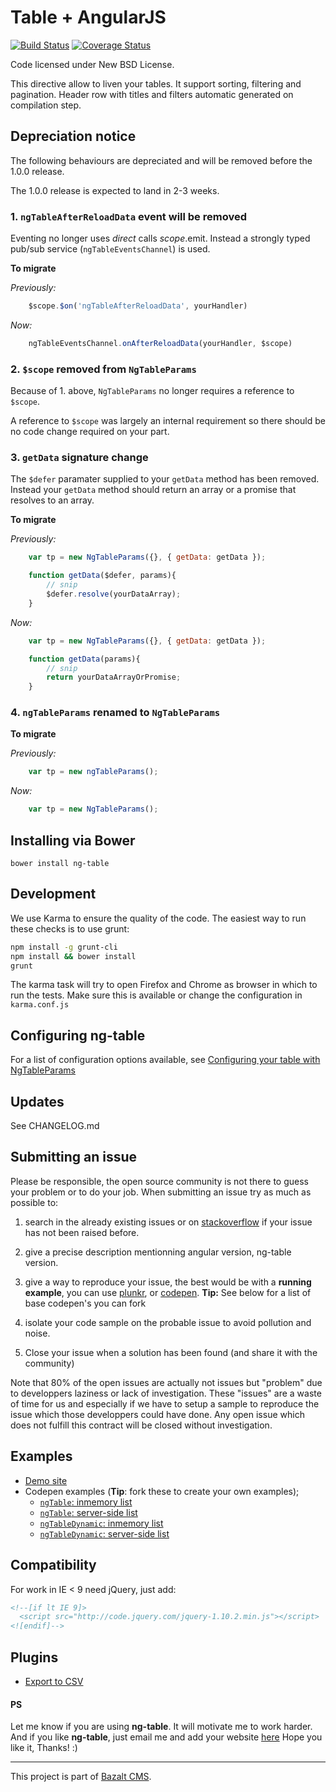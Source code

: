 Table + AngularJS
=================
[![Build Status](https://travis-ci.org/esvit/ng-table.svg)](https://travis-ci.org/esvit/ng-table) [![Coverage Status](https://coveralls.io/repos/esvit/ng-table/badge.png)](https://coveralls.io/r/esvit/ng-table)

Code licensed under New BSD License.

This directive allow to liven your tables. It support sorting, filtering and pagination.
Header row with titles and filters automatic generated on compilation step.

## Depreciation notice

The following behaviours are depreciated and will be removed before the 1.0.0 release.

The 1.0.0 release is expected to land in 2-3 weeks.

### 1. `ngTableAfterReloadData` event will be removed

Eventing no longer uses *direct* calls $scope.$emit. Instead a strongly typed pub/sub service (`ngTableEventsChannel`) is used.

**To migrate**

*Previously:*

```js
    $scope.$on('ngTableAfterReloadData', yourHandler)
```

*Now:*

```js
    ngTableEventsChannel.onAfterReloadData(yourHandler, $scope)
```

### 2. `$scope` removed from `NgTableParams`

Because of 1. above, `NgTableParams` no longer requires a reference to `$scope`.

A reference to `$scope` was largely an internal requirement so there should be no code change required on your part.

### 3. `getData` signature change

The `$defer` paramater supplied to your `getData` method has been removed. Instead your `getData` method should return an array or a promise that resolves to an array.

**To migrate**

*Previously:*

```js
    var tp = new NgTableParams({}, { getData: getData });

    function getData($defer, params){
        // snip
        $defer.resolve(yourDataArray);
    }
```

*Now:*

```js
    var tp = new NgTableParams({}, { getData: getData });

    function getData(params){
        // snip
        return yourDataArrayOrPromise;
    }
```

### 4. `ngTableParams` renamed to `NgTableParams`

**To migrate**

*Previously:*

```js
    var tp = new ngTableParams();
```

*Now:*

```js
    var tp = new NgTableParams();
```


## Installing via Bower
```
bower install ng-table
```

## Development
We use Karma to ensure the quality of the code. The easiest way to run these checks is to use grunt:

```sh
npm install -g grunt-cli
npm install && bower install
grunt
```

The karma task will try to open Firefox and Chrome as browser in which to run the tests. Make sure this is available or change the configuration in `karma.conf.js`


## Configuring ng-table
For a list of configuration options available, see [Configuring your table with NgTableParams](https://github.com/esvit/ng-table/wiki/Configuring-your-table-with-ngTableParams)


## Updates

See CHANGELOG.md

## Submitting an issue

Please be responsible, the open source community is not there to guess your problem or to do your job. When submitting an issue try as much as possible to:

1. search in the already existing issues or on [stackoverflow](http://stackoverflow.com/questions/tagged/ngtable?sort=newest&pageSize=30) if your issue has not been raised before.

2. give a precise description mentionning angular version, ng-table version.

3. give a way to reproduce your issue, the best would be with a <strong>running example</strong>, you can use [plunkr](http://plnkr.co/), or [codepen](http://codepen.io/). **Tip:** See below for a list of base codepen's you can fork

4. isolate your code sample on the probable issue to avoid pollution and noise.

5. Close your issue when a solution has been found (and share it with the community)

Note that 80% of the open issues are actually not issues but "problem" due to developpers laziness or lack of investigation. These "issues" are a waste of time for us and especially if we have to setup a sample to reproduce the issue which those developpers could have done. Any open issue which does not fulfill this contract will be closed without investigation.


## Examples

* [Demo site](http://ng-table.com/)
* Codepen examples (**Tip**: fork these to create your own examples);
    * [`ngTable`: inmemory list](http://codepen.io/christianacca/pen/VLqVeo?editors=101)
    * [`ngTable`: server-side list](http://codepen.io/christianacca/pen/VLqqjP?editors=101)
    * [`ngTableDynamic`: inmemory list](http://codepen.io/christianacca/pen/jPxgzY?editors=101)
    * [`ngTableDynamic`: server-side list](http://codepen.io/christianacca/pen/JdwwrR/?editors=101)

## Compatibility

For work in IE < 9 need jQuery, just add:
```html
<!--[if lt IE 9]>
  <script src="http://code.jquery.com/jquery-1.10.2.min.js"></script>
<![endif]-->
```

## Plugins

* [Export to CSV](https://github.com/esvit/ng-table-export)

#### PS
Let me know if you are using **ng-table**. It will motivate me to work harder.
And if you like **ng-table**, just email me and add your website [here](http://bazalt-cms.com/ng-table/who-is-using)
Hope you like it, Thanks! :)

---

This project is part of [Bazalt CMS](http://bazalt-cms.com/).
